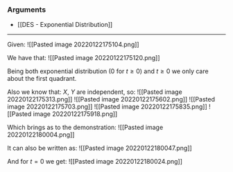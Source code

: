 ### Arguments
- [[DES - Exponential Distribution]]

---
Given:
![[Pasted image 20220122175104.png]]

We have that:
![[Pasted image 20220122175120.png]]

Being both exponential distribution ($0$ for $t \ge 0$) and $t \ge 0$ we only care about the first quadrant.

Also we know that: $X$, $Y$ are independent, so:
![[Pasted image 20220122175313.png]]
![[Pasted image 20220122175602.png]]
![[Pasted image 20220122175703.png]]
![[Pasted image 20220122175835.png]]
![[Pasted image 20220122175918.png]]

Which brings as to the demonstration:
![[Pasted image 20220122180004.png]]

It can also be written as:
![[Pasted image 20220122180047.png]]

And for $t = 0$ we get:
![[Pasted image 20220122180024.png]]
